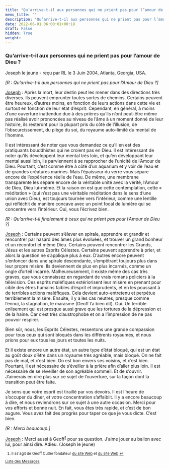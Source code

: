 ```yaml
---
title: "Qu’arrive-t-il aux personnes qui ne prient pas pour l’amour de Dieu ?"
menu_title: ""
description: "Qu’arrive-t-il aux personnes qui ne prient pas pour l’amour de Dieu ?"
date: 2022-06-01 06:00:01+00:18
draft: False
hidden: True
weight:
---
```

### Qu’arrive-t-il aux personnes qui ne prient pas pour l’amour de Dieu ?

Joseph le jeune - reçu par RL le 3 Juin 2004, Atlanta, Georgia, USA.

*[R : Qu’arrive-t-il aux personnes qui ne prient pas pour l’Amour de Dieu ?]*

<u>Joseph</u> : Après la mort, leur destin peut les mener dans des directions très diverses. Ils peuvent emprunter toutes sortes de chemins. Certains peuvent être heureux, d’autres moins, en fonction de leurs actions dans cette vie et surtout en fonction de leur état d’esprit. Cependant, en général, à moins d’une ouverture inattendue due à des prières qu’ils n’ont peut-être même pas réalisé avoir prononcées au niveau de l’âme à un moment donné de leur histoire, ils resteront pour la plupart pris du côté de l’illusion, de l’obscurcissement, du piège du soi, du royaume auto-limité du mental de l’homme.

Il est intéressant de noter que vous demandez ce qu’il en est des pratiquants bouddhistes qui ne croient pas en Dieu. Il est intéressant de noter qu’ils développent leur mental très loin, et qu’en développant leur mental aussi loin, ils parviennent à se rapprocher de l’unicité de l’Amour de Dieu. Pourtant, c’est comme être à côté d’un aquarium et y voir de l’eau et de grandes créatures marines. Mais l’épaisseur du verre vous sépare encore de l’expérience réelle de l’eau. De même, une membrane transparente les sépare encore de la véritable unité avec la vérité, l’Amour de Dieu, Dieu lui-même. Et la raison en est que cette contemplation, cette « méditation » (qui n’est pas une véritable méditation dans le sens d’une union avec Dieu), est toujours tournée vers l’intérieur, comme une lentille qui réfléchit de manière concave avec un point focal de lumière qui se concentre vers l’intérieur. Oui, vous l’écrivez bien.

*[R : Qu’arrive-t-il finalement à ceux qui ne prient pas pour l’Amour de Dieu ?]*

<u>Joseph</u> : Certains peuvent s’élever en spirale, apprendre et grandir et rencontrer par hasard des âmes plus évoluées, et trouver un grand bonheur et un réconfort et même Dieu. Certains peuvent rencontrer les Grands, Jésus et les autres Esprits Célestes. Certains peuvent apprendre à prier, et alors la question ne s’applique plus à eux. D’autres encore peuvent s’enfoncer dans une spirale descendante, s’empêtrant toujours plus dans leur propre misère. Ils deviennent de plus en plus incarnés, comme un ongle d’orteil incarné. Malheureusement, il existe même des cas très graves, que vous connaissez en regardant de vrais romans policiers à la télévision. Ces esprits maléfiques extériorisent leur misère en prenant pour cible des êtres humains faibles d’esprit et imprudents, et en les poussant à de terribles actions maléfiques. Cela devient auto-entretenu et perpétue terriblement la misère. Ensuite, il y a les cas neutres, presque comme l’ennui, la stagnation, le marasme (Geoff l’a bien dit). Oui. Un terrible enlisement qui est presque aussi grave que les tortures de la dépression et de la haine. Car c’est très claustrophobe et on a l’impression de ne pas pouvoir respirer.

Bien sûr, nous, les Esprits Célestes, ressentons une grande compassion pour tous ceux qui sont bloqués dans les différents royaumes, et nous prions pour eux tous les jours et toutes les nuits.

Et il existe encore un autre état, un autre type d’état bloqué, qui est un état au goût doux d’être dans un royaume très agréable, mais bloqué. On ne fait pas de mal, et c’est bien. On est bon envers ses voisins, et c’est bien. Pourtant, il est nécessaire de s’éveiller à la prière afin d’aller plus loin. Il est nécessaire de se réveiller de son agréable sommeil. Et de s’ouvrir. J’aimerais en dire plus sur ce sujet de l’ouverture, sur la façon dont la transition peut être faite.

Je sens que votre esprit est tiraillé par vos devoirs. Il est l’heure de s’occuper du dîner, et votre concentration s’affaiblit. Il y a encore beaucoup à dire, et nous reviendrons sur ce sujet à une autre occasion. Merci pour vos efforts et bonne nuit. En fait, vous êtes très rapide, et c’est de bon augure. Vous avez fait des progrès pour taper ce que je vous dicte. C’est bien.

*[R : Merci beaucoup.]*

<u>Joseph</u> : Merci aussi à Geoff<sup id="a1">[1](#f1)</sup> pour sa question. J’aime jouer au ballon avec lui, pour ainsi dire. Adieu. (Joseph le jeune)
<small>

1. <large id="f1"> Il ss'agit de Geoff Cutler fondateur [du site Web](https://new-birth.net/) et [du site  Web](https://soultruth.ca/) [↩](#a1)


[Liste des Messages](/fr-contemporary-messages/fr-contemporary-messages-by-date-order/fr-contemporary-messages-2004)

